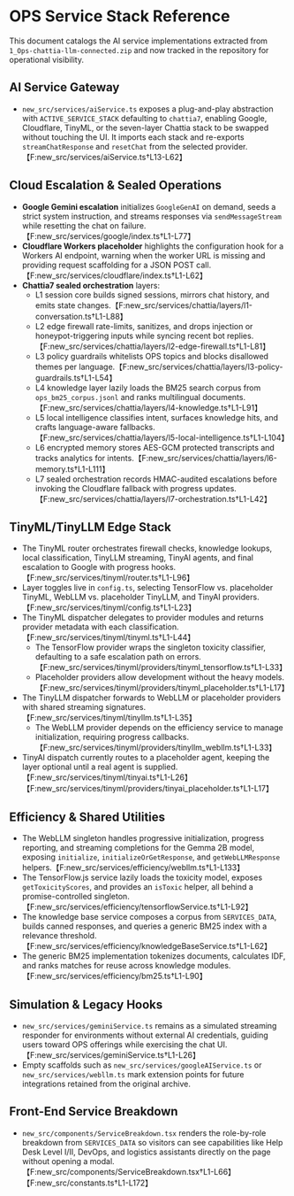 # OPS Service Stack Reference

This document catalogs the AI service implementations extracted from `1_Ops-chattia-llm-connected.zip` and now tracked in the repository for operational visibility.

## AI Service Gateway
- `new_src/services/aiService.ts` exposes a plug-and-play abstraction with `ACTIVE_SERVICE_STACK` defaulting to `chattia7`, enabling Google, Cloudflare, TinyML, or the seven-layer Chattia stack to be swapped without touching the UI. It imports each stack and re-exports `streamChatResponse` and `resetChat` from the selected provider.【F:new_src/services/aiService.ts†L13-L62】

## Cloud Escalation & Sealed Operations
- **Google Gemini escalation** initializes `GoogleGenAI` on demand, seeds a strict system instruction, and streams responses via `sendMessageStream` while resetting the chat on failure.【F:new_src/services/google/index.ts†L1-L77】
- **Cloudflare Workers placeholder** highlights the configuration hook for a Workers AI endpoint, warning when the worker URL is missing and providing request scaffolding for a JSON POST call.【F:new_src/services/cloudflare/index.ts†L1-L62】
- **Chattia7 sealed orchestration** layers:
  - L1 session core builds signed sessions, mirrors chat history, and emits state changes.【F:new_src/services/chattia/layers/l1-conversation.ts†L1-L88】
  - L2 edge firewall rate-limits, sanitizes, and drops injection or honeypot-triggering inputs while syncing recent bot replies.【F:new_src/services/chattia/layers/l2-edge-firewall.ts†L1-L81】
  - L3 policy guardrails whitelists OPS topics and blocks disallowed themes per language.【F:new_src/services/chattia/layers/l3-policy-guardrails.ts†L1-L54】
  - L4 knowledge layer lazily loads the BM25 search corpus from `ops_bm25_corpus.jsonl` and ranks multilingual documents.【F:new_src/services/chattia/layers/l4-knowledge.ts†L1-L91】
  - L5 local intelligence classifies intent, surfaces knowledge hits, and crafts language-aware fallbacks.【F:new_src/services/chattia/layers/l5-local-intelligence.ts†L1-L104】
  - L6 encrypted memory stores AES-GCM protected transcripts and tracks analytics for intents.【F:new_src/services/chattia/layers/l6-memory.ts†L1-L111】
  - L7 sealed orchestration records HMAC-audited escalations before invoking the Cloudflare fallback with progress updates.【F:new_src/services/chattia/layers/l7-orchestration.ts†L1-L42】

## TinyML/TinyLLM Edge Stack
- The TinyML router orchestrates firewall checks, knowledge lookups, local classification, TinyLLM streaming, TinyAI agents, and final escalation to Google with progress hooks.【F:new_src/services/tinyml/router.ts†L1-L96】
- Layer toggles live in `config.ts`, selecting TensorFlow vs. placeholder TinyML, WebLLM vs. placeholder TinyLLM, and TinyAI providers.【F:new_src/services/tinyml/config.ts†L1-L23】
- The TinyML dispatcher delegates to provider modules and returns provider metadata with each classification.【F:new_src/services/tinyml/tinyml.ts†L1-L44】
  - The TensorFlow provider wraps the singleton toxicity classifier, defaulting to a safe escalation path on errors.【F:new_src/services/tinyml/providers/tinyml_tensorflow.ts†L1-L33】
  - Placeholder providers allow development without the heavy models.【F:new_src/services/tinyml/providers/tinyml_placeholder.ts†L1-L17】
- The TinyLLM dispatcher forwards to WebLLM or placeholder providers with shared streaming signatures.【F:new_src/services/tinyml/tinyllm.ts†L1-L35】
  - The WebLLM provider depends on the efficiency service to manage initialization, requiring progress callbacks.【F:new_src/services/tinyml/providers/tinyllm_webllm.ts†L1-L33】
- TinyAI dispatch currently routes to a placeholder agent, keeping the layer optional until a real agent is supplied.【F:new_src/services/tinyml/tinyai.ts†L1-L26】【F:new_src/services/tinyml/providers/tinyai_placeholder.ts†L1-L17】

## Efficiency & Shared Utilities
- The WebLLM singleton handles progressive initialization, progress reporting, and streaming completions for the Gemma 2B model, exposing `initialize`, `initializeOrGetResponse`, and `getWebLLMResponse` helpers.【F:new_src/services/efficiency/webllm.ts†L1-L133】
- The TensorFlow.js service lazily loads the toxicity model, exposes `getToxicityScores`, and provides an `isToxic` helper, all behind a promise-controlled singleton.【F:new_src/services/efficiency/tensorflowService.ts†L1-L92】
- The knowledge base service composes a corpus from `SERVICES_DATA`, builds canned responses, and queries a generic BM25 index with a relevance threshold.【F:new_src/services/efficiency/knowledgeBaseService.ts†L1-L62】
- The generic BM25 implementation tokenizes documents, calculates IDF, and ranks matches for reuse across knowledge modules.【F:new_src/services/efficiency/bm25.ts†L1-L90】

## Simulation & Legacy Hooks
- `new_src/services/geminiService.ts` remains as a simulated streaming responder for environments without external AI credentials, guiding users toward OPS offerings while exercising the chat UI.【F:new_src/services/geminiService.ts†L1-L26】
- Empty scaffolds such as `new_src/services/googleAIService.ts` or `new_src/services/webllm.ts` mark extension points for future integrations retained from the original archive.

## Front-End Service Breakdown
- `new_src/components/ServiceBreakdown.tsx` renders the role-by-role breakdown from `SERVICES_DATA` so visitors can see capabilities like Help Desk Level I/II, DevOps, and logistics assistants directly on the page without opening a modal.【F:new_src/components/ServiceBreakdown.tsx†L1-L66】【F:new_src/constants.ts†L1-L172】

